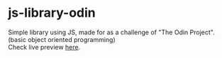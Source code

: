 # js-library-odin
Simple library using JS, made for as a challenge of "The Odin Project". (basic object oriented programming) <br>
Check live preview <a href="https://nyctoraa.github.io/js-library-odin/" target="_blank">here</a>.
